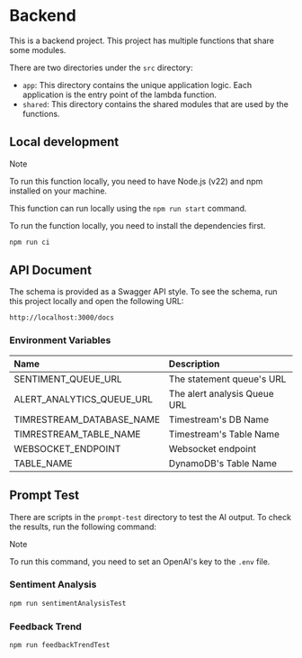 # Backend

This is a backend project.
This project has multiple functions that share some modules.

There are two directories under the `src` directory:

- `app`: This directory contains the unique application logic. Each application is the entry point of the lambda function.
- `shared`: This directory contains the shared modules that are used by the functions.

## Local development

> [!NOTE]
> To run this function locally, you need to have Node.js (v22) and npm installed on your machine.

This function can run locally using the `npm run start` command.

To run the function locally, you need to install the dependencies first.

```bash
npm run ci
```

## API Document

The schema is provided as a Swagger API style.
To see the schema, run this project locally and open the following URL:

`http://localhost:3000/docs`

### Environment Variables

| Name                      | Description                  |
|:--------------------------|:-----------------------------|
| SENTIMENT_QUEUE_URL       | The statement queue's URL    |
| ALERT_ANALYTICS_QUEUE_URL | The alert analysis Queue URL |
| TIMRESTREAM_DATABASE_NAME | Timestream's DB Name         |
| TIMRESTREAM_TABLE_NAME    | Timestream's Table Name      |
| WEBSOCKET_ENDPOINT        | Websocket endpoint           |
| TABLE_NAME                | DynamoDB's Table Name        |

## Prompt Test

There are scripts in the `prompt-test` directory to test the AI output.
To check the results, run the following command:

> [!NOTE]
> To run this command, you need to set an OpenAI's key to the `.env` file.

### Sentiment Analysis

```bash
npm run sentimentAnalysisTest
```

### Feedback Trend

```bash
npm run feedbackTrendTest
```
